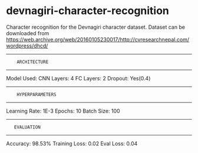 # devnagiri-character-recognition
Character recognition for the Devnagiri character dataset.
Dataset can be downloaded from https://web.archive.org/web/20160105230017/http://cvresearchnepal.com/wordpress/dhcd/

---------------------------
        ARCHITECTURE
---------------------------

Model Used: CNN
Layers:     4
FC Layers:  2
Dropout:    Yes(0.4)

---------------------------
        HYPERPARAMETERS
---------------------------

Learning Rate: 1E-3
Epochs:        10
Batch Size:    100

---------------------------
       EVALUATION
---------------------------

Accuracy:       98.53%
Training Loss:  0.02
Eval Loss:      0.04
 


